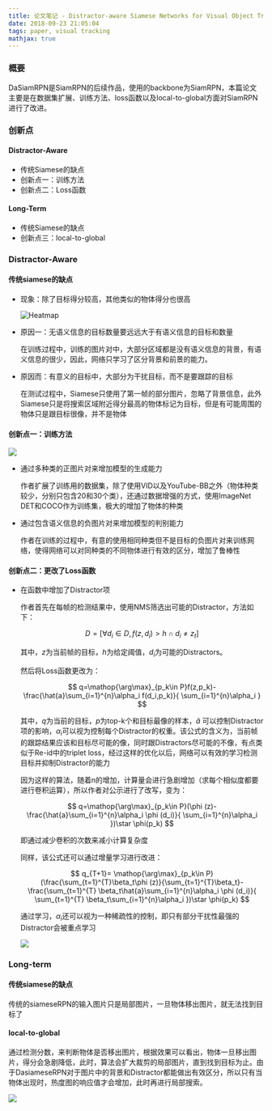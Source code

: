```yaml
---
title: 论文笔记 - Distractor-aware Siamese Networks for Visual Object Tracking
date: 2018-09-23 21:05:04
tags: paper, visual tracking
mathjax: true
---
```

### 概要

DaSiamRPN是SiamRPN的后续作品，使用的backbone为SiamRPN，本篇论文主要是在数据集扩展、训练方法、loss函数以及local-to-global方面对SiamRPN进行了改进。

<!--more-->

### 创新点

#### Distractor-Aware
- 传统Siamese的缺点
- 创新点一：训练方法
- 创新点二：Loss函数

#### Long-Term
- 传统Siamese的缺点
- 创新点三：local-to-global

### Distractor-Aware

#### 传统siamese的缺点

- 现象：除了目标得分较高，其他类似的物体得分也很高

  ![Heatmap](/images/DaSiamRPN/Heatmap.png)

- 原因一：无语义信息的目标数量要远远大于有语义信息的目标和数量

  在训练过程中，训练的图片对中，大部分区域都是没有语义信息的背景，有语义信息的很少，因此，网络只学习了区分背景和前景的能力。

- 原因而：有意义的目标中，大部分为干扰目标，而不是要跟踪的目标

  在测试过程中，Siamese只使用了第一帧的部分图片，忽略了背景信息，此外Siamese只是将搜索区域附近得分最高的物体标记为目标，但是有可能周围的物体只是跟目标很像，并不是物体

#### 创新点一：训练方法

![](/images/DaSiamRPN/Imagepair.png)

- 通过多种类的正图片对来增加模型的生成能力

  作者扩展了训练用的数据集，除了使用VID以及YouTube-BB之外（物体种类较少，分别只包含20和30个类），还通过数据增强的方式，使用ImageNet DET和COCO作为训练集，极大的增加了物体的种类

- 通过包含语义信息的负图片对来增加模型的判别能力

  作者在训练的过程中，有意的使用相同种类但不是目标的负图片对来训练网络，使得网络可以对同种类的不同物体进行有效的区分，增加了鲁棒性

#### 创新点二：更改了Loss函数

- 在函数中增加了Distractor项

  作者首先在每帧的检测结果中，使用NMS筛选出可能的Distractor，方法如下：

  $$
  D = \left [ \forall d_{i} \in D , f(z, d_{i}) > h \cap d_{i} \neq z_{t} \right ]
  $$

  其中，$z$为当前帧的目标，$h$为给定阈值，$d_i$为可能的Distractors。

  然后将Loss函数更改为：

  $$
  q=\mathop{\arg\max}_{p_k\in P}f(z,p_k)-\frac{\hat{a}\sum_{i=1}^{n}\alpha_i  f(d_i,p_k)}{ \sum_{i=1}^{n}\alpha_i }
  $$

  其中，$q$为当前的目标，$p$为top-k个和目标最像的样本，$\hat{a}$ 可以控制Distractor项的影响，$\alpha_{i}$可以视为控制每个Distractor的权重。该公式的含义为，当前帧的跟踪结果应该和目标尽可能的像，同时跟Distractors尽可能的不像，有点类似于Re-id中的triplet loss，经过这样的优化以后，网络可以有效的学习检测目标并抑制Distractor的能力

  因为这样的算法，随着n的增加，计算量会进行急剧增加（求每个相似度都要进行卷积运算），所以作者对公示进行了改写，变为：

  $$
  q=\mathop{\arg\max}_{p_k\in P}(\phi (z)-\frac{\hat{a}\sum_{i=1}^{n}\alpha_i  \phi (d_i)}{ \sum_{i=1}^{n}\alpha_i })\star \phi(p_k)
  $$

  即通过减少卷积的次数来减小计算复杂度

  同样，该公式还可以通过增量学习进行改进：

  $$
  q_{T+1}= \mathop{\arg\max}_{p_k\in P}(\frac{\sum_{t=1}^{T}\beta_t\phi (z)}{\sum_{t=1}^{T}\beta_t}-\frac{\sum_{t=1}^{T} \beta_t\hat{a}\sum_{i=1}^{n}\alpha_i  \phi (d_i)}{ \sum_{t=1}^{T} \beta_t\sum_{i=1}^{n}\alpha_i })\star \phi(p_k)
  $$

  通过学习，$\alpha_{i}$还可以视为一种稀疏性的控制，即只有部分干扰性最强的Distractor会被重点学习

  ![](/images/DaSiamRPN/Distractor.png)

### Long-term

#### 传统siamese的缺点

传统的siameseRPN的输入图片只是局部图片，一旦物体移出图片，就无法找到目标了

#### local-to-global

通过检测分数，来判断物体是否移出图片，根据效果可以看出，物体一旦移出图片，得分会急剧降低，此时，算法会扩大裁剪的局部图片，直到找到目标为止。由于DasiameseRPN对于图片中的背景和Distractor都能做出有效区分，所以只有当物体出现时，热度图的响应值才会增加，此时再进行局部搜索。

![](/images/DaSiamRPN/Local-to-global.png)
